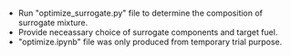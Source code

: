 - Run "optimize_surrogate.py" file to determine the composition of surrogate mixture.
- Provide neceassary choice of surrogate components and target fuel.
- "optimize.ipynb" file was only produced from temporary trial purpose. 
